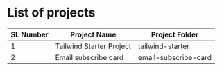 # List of projects

| SL Number | Project Name             | Project Folder       |
| --------- | ------------------------ | -------------------- |
| 1         | Tailwind Starter Project | tailwind-starter     |
| 2         | Email subscribe card     | email-subscribe-card |
